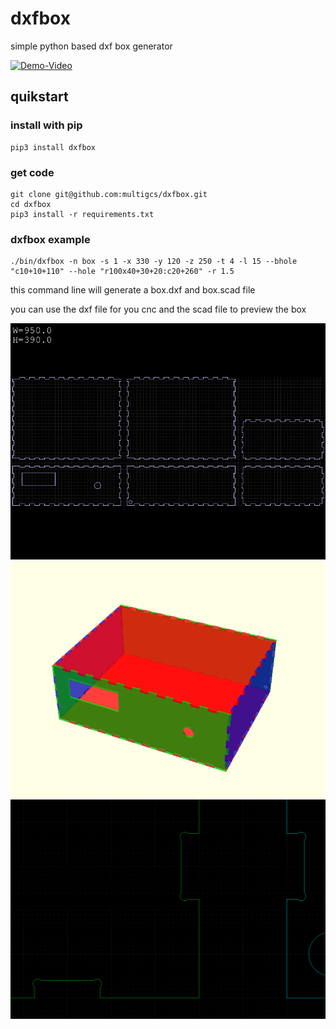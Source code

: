 # dxfbox

simple python based dxf box generator

[![Demo-Video](http://img.youtube.com/vi/BPYZ8CipDVA/0.jpg)](https://www.youtube.com/watch?v=BPYZ8CipDVA "Demo-Video")


## quikstart

### install with pip
```
pip3 install dxfbox
```

### get code
```
git clone git@github.com:multigcs/dxfbox.git
cd dxfbox
pip3 install -r requirements.txt
```

### dxfbox example
```
./bin/dxfbox -n box -s 1 -x 330 -y 120 -z 250 -t 4 -l 15 --bhole "c10+10+110" --hole "r100x40+30+20:c20+260" -r 1.5
```
this command line will generate a box.dxf and box.scad file

you can use the dxf file for you cnc and the scad file to preview the box

![gcodepreview](https://raw.githubusercontent.com/multigcs/dxfbox/main/docs/dxf.png)
![gcodepreview](https://raw.githubusercontent.com/multigcs/dxfbox/main/docs/scad.png)
![gcodepreview](https://raw.githubusercontent.com/multigcs/dxfbox/main/docs/dogbone.png)

